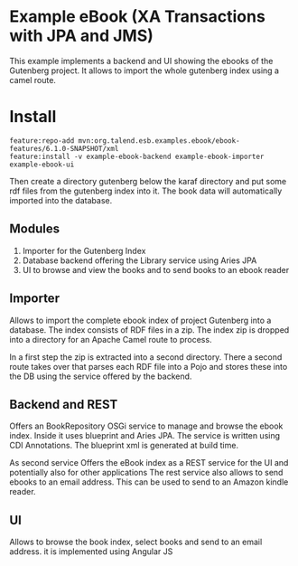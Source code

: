 
# Example eBook (XA Transactions with JPA and JMS)

This example implements a backend and UI showing the ebooks of the Gutenberg project.
It allows to import the whole gutenberg index using a camel route.

# Install

    feature:repo-add mvn:org.talend.esb.examples.ebook/ebook-features/6.1.0-SNAPSHOT/xml
    feature:install -v example-ebook-backend example-ebook-importer example-ebook-ui

Then create a directory gutenberg below the karaf directory and put some rdf files from the gutenberg index into it.
The book data will automatically imported into the database.

## Modules

1.  Importer for the Gutenberg Index
2.  Database backend offering the Library service using Aries JPA
3.  UI to browse and view the books and to send books to an ebook reader
 
## Importer

Allows to import the complete ebook index of project Gutenberg into a database. The index consists of RDF files in a zip.
The index zip is dropped into a directory for an Apache Camel route to process.

In a first step the zip is extracted into a second directory. There a second route takes over that parses each RDF file into a Pojo and stores these into the DB using the service offered by the backend.

## Backend and REST

Offers an BookRepository OSGi service to manage and browse the ebook index. Inside it uses blueprint and Aries JPA.
The service is written using CDI Annotations. The blueprint xml is generated at build time.

As second service Offers the eBook index as a REST service for the UI and potentially also for other applications
The rest service also allows to send ebooks to an email address. This can be used to send to an Amazon kindle reader. 

## UI

Allows to browse the book index, select books and send to an email address. it is implemented using Angular JS
